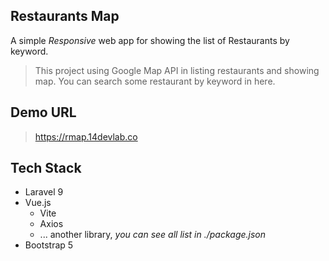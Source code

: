 
## Restaurants Map

A simple *Responsive* web app for showing the list of Restaurants by keyword.

> This project using Google Map API in listing restaurants and showing map. You can search some restaurant by keyword in here.

## Demo URL

> https://rmap.14devlab.co

## Tech Stack
- Laravel 9
- Vue.js
	- Vite
	- Axios
	- ... another library, *you can see all list in ./package.json*
- Bootstrap 5